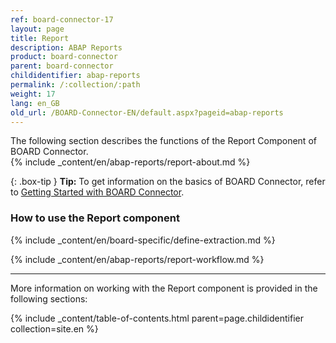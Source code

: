 ```yaml
---
ref: board-connector-17
layout: page
title: Report
description: ABAP Reports
product: board-connector
parent: board-connector
childidentifier: abap-reports
permalink: /:collection/:path
weight: 17
lang: en_GB
old_url: /BOARD-Connector-EN/default.aspx?pageid=abap-reports
---
```


The following section describes the functions of the Report Component of BOARD Connector.<br>
{% include _content/en/abap-reports/report-about.md %}

{: .box-tip }
**Tip:** To get information on the basics of BOARD Connector, refer to [Getting Started with BOARD Connector](./getting-started).

### How to use the Report component
{% include _content/en/board-specific/define-extraction.md %}

{% include _content/en/abap-reports/report-workflow.md %}

---
More information on working with the Report component is provided in the following sections:

{% include _content/table-of-contents.html parent=page.childidentifier collection=site.en %}


